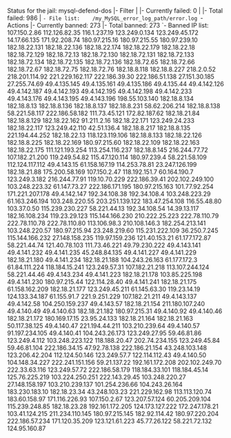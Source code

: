Status for the jail: mysql-defend-dos
|- Filter
|  |- Currently failed:	0
|  |- Total failed:	986
|  `- File list:	/my_MySQL_error_log_path/error.log
`- Actions
   |- Currently banned:	273
   |- Total banned:	273
   `- Banned IP list:	107.150.2.86 112.126.82.35 116.1.237.19 123.249.0.134 123.249.45.172 14.17.66.135 171.92.208.74 180.97.215.16 180.97.215.55 180.97.239.10 182.18.22.131 182.18.22.136 182.18.22.174 182.18.22.179 182.18.22.18 182.18.72.129 182.18.72.13 182.18.72.130 182.18.72.131 182.18.72.133 182.18.72.134 182.18.72.135 182.18.72.136 182.18.72.65 182.18.72.66 182.18.72.67 182.18.72.75 182.18.72.76 182.18.8.118 182.18.8.227 218.2.0.52 218.201.114.92 221.229.162.117 222.186.39.30 222.186.51.138 27.151.30.185 27.255.74.69 49.4.135.145 49.4.135.161 49.4.135.186 49.4.135.44 49.4.142.126 49.4.142.187 49.4.142.193 49.4.142.195 49.4.142.198 49.4.142.233 49.4.143.176 49.4.143.195 49.4.143.196 198.55.103.140 182.18.8.134 182.18.8.13 182.18.8.136 182.18.8.137 182.18.8.231 58.62.206.214 182.18.8.138 58.221.58.117 222.186.58.182 111.73.45.121 172.82.187.62 182.18.21.84 182.18.8.129 182.18.22.162 91.211.2.16 182.18.22.171 123.249.24.233 182.18.22.117 123.249.42.110 42.51.136.4 182.18.8.217 182.18.8.135 221.194.44.252 182.18.22.13 118.123.119.106 182.18.8.133 182.18.22.126 182.18.8.225 182.18.22.169 180.97.215.60 182.18.22.109 182.18.22.163 182.18.22.175 111.121.193.254 113.254.116.237 182.18.8.145 216.244.77.72 107.182.21.200 119.249.54.82 115.47.120.114 180.97.239.4 58.221.58.109 112.124.117.112 49.4.143.15 61.158.167.19 114.253.78.81 23.247.126.199 182.18.21.88 175.200.58.169 107.150.2.47 118.192.151.7 60.164.190.7 123.249.3.182 216.244.77.91 119.10.70.229 222.186.39.41 202.102.249.100 103.248.223.32 61.147.73.27 222.186.171.195 180.97.215.163 101.77.92.254 171.221.207.178 49.4.142.147 192.34.108.38 192.34.108.4 103.248.223.29 61.163.246.194 103.248.220.55 203.251.139.122 183.47.254.108 116.55.48.80 103.37.0.50 115.239.230.227 58.221.44.13 192.34.108.54 14.39.13.117 182.16.108.234 119.23.29.123 115.144.166.230 210.222.25.223 222.78.110.79 222.78.110.78 222.78.110.80 113.106.98.3 210.108.146.3 182.254.213.141 103.248.220.57 180.97.215.94 23.248.219.60 115.231.222.109 36.250.7.245 115.144.166.232 27.148.158.235 119.97.159.236 121.40.153.21 61.177.172.87 58.221.44.74 121.40.78.103 111.73.46.221 49.79.230.222 49.4.143.141 49.4.141.232 49.4.141.235 45.248.84.135 49.4.141.227 49.4.141.229 182.18.21.180 49.4.141.234 182.18.21.188 104.243.26.163 61.177.172.3 61.84.111.224 118.184.15.241 123.249.57.31 107.182.21.218 113.107.244.124 58.221.44.46 49.4.143.234 49.4.141.223 182.18.21.178 103.85.225.198 49.4.141.230 180.97.215.44 122.114.28.40 49.4.141.241 182.18.21.175 61.158.162.209 182.18.21.177 123.249.45.211 61.145.63.30 119.23.14.19 124.133.34.187 61.155.91.7 221.9.251.229 107.182.21.211 49.4.143.137 49.4.142.58 104.250.159.237 49.4.143.57 182.18.21.154 211.180.107.240 49.4.140.49 49.4.140.63 182.18.21.182 180.97.215.31 49.4.140.92 49.4.140.46 182.18.21.172 180.169.17.15 23.95.24.133 182.18.21.164 182.18.21.163 50.117.38.125 49.4.140.47 221.194.44.211 103.210.239.64 49.4.140.57 91.197.234.105 49.4.140.41 104.243.26.173 123.249.27.95 59.46.81.86 123.249.4.112 103.248.223.122 118.188.20.47 202.74.234.155 123.249.45.84 59.46.81.104 222.186.34.15 47.92.78.138 222.186.21.154 43.248.103.148 123.206.42.204 112.124.50.146 123.249.57.7 122.114.112.43 49.4.140.50 104.148.34.227 222.241.151.156 59.21.137.22 192.161.172.208 202.102.249.70 222.33.63.116 123.249.57.72 222.186.58.179 118.184.33.101 118.184.45.14 125.76.225.219 103.224.250.251 222.143.29.45 103.248.220.27 27.148.158.197 103.210.239.137 101.254.236.66 104.243.26.164 183.230.183.10 182.18.23.34 43.248.103.23 221.229.162.98 113.113.120.74 183.60.158.97 171.116.226.93 107.150.2.67 123.207.57.124 60.205.209.104 115.239.248.85 182.18.23.28 192.161.172.205 124.173.127.222 172.247.178.21 103.41.124.215 211.234.110.145 180.97.215.145 182.92.114.42 180.97.220.204 222.186.57.234 171.120.35.209 123.121.61.223 45.77.26.122 58.221.72.132 124.95.160.87
